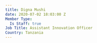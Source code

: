 ```yaml
---
title: Digna Mushi
date: 2020-07-02 18:03:00 Z
Member Type:
  Is Staff: true
Job Title: Assistant Innovation Officer
Country: Tanzania
---
```



